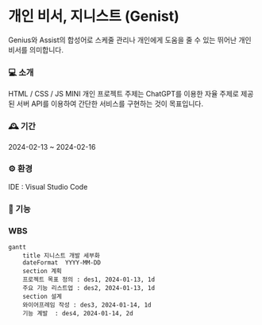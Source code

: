 # 개인 비서, 지니스트 (Genist)
Genius와 Assist의 합성어로 스케줄 관리나 개인에게 도움을 줄 수 있는 뛰어난 개인 비서를 의미합니다.

### 💻 소개
HTML / CSS / JS MINI 개인 프로젝트
주제는 ChatGPT를 이용한 자율 주제로 제공된 서버 API를 이용하여 간단한 서비스를 구현하는 것이 목표입니다.

### 🕰 기간
2024-02-13 ~ 2024-02-16

### ⚙ 환경
IDE : Visual Studio Code

### 📌 기능


### WBS
```mermaid
gantt
    title 지니스트 개발 세부화
    dateFormat  YYYY-MM-DD
    section 계획
    프로젝트 목표 정의 : des1, 2024-01-13, 1d
    주요 기능 리스트업 : des2, 2024-01-13, 1d
    section 설계
    와이어프레임 작성 : des3, 2024-01-14, 1d
    기능 계발  : des4, 2024-01-14, 2d
```
